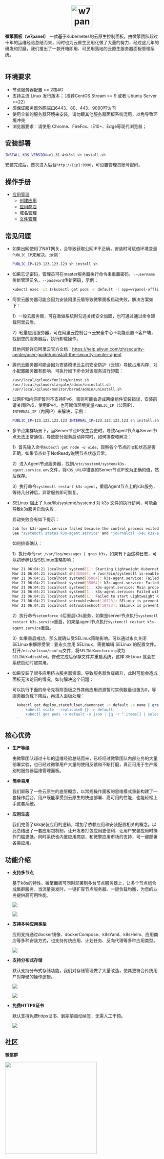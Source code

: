 <h1 align="center">
    <img src="./docs/images/logo.png" alt="w7panel" height="72">
    <br>
</h1>

**微擎面板（w7panel）** 一款基于Kubernetes的云原生控制面板。由微擎团队超过十年的运维经验总结而来，同时也为云原生民用化做了大量的努力，经过这几年的研发和打磨，我们推出了一款开箱即用、可民用落地的云原生服务器面板管理系统。
<br><br>

## 环境要求
- 节点服务器配置 >= 2核4G
- 支持主流 Linux 发行版本；（推荐CentOS Stream >= 9 或者 Ubuntu Server >=22）
- 须保证服务器外网端口6443、80、443、9090可访问
- 使用全新的服务器环境来安装，请勿跟其他服务器面板系统混用，以免导致环境冲突
- 浏览器要求：请使用 Chrome、FireFox、IE10+、Edge等现代浏览器；

## 安装部署
```bash
INSTALL_K3S_VERSION=v1.31.4+k3s1 sh install.sh
```
安装完成后，首次进入后台`http://{ip}:9090`，可设置管理员账号密码。

## 操作手册
- [应用管理](./docs/apps/index.md)
  - [创建应用](./docs/apps/createapp.md)
  - [应用商店](./docs/apps/createapp-appstore.md)
  - [域名管理](./docs/apps/domains.md)
  - [文件管理](./docs/apps/files.md)

## 常见问题
- 如果出网使用了NAT网关，会导致获取公网IP不正确，安装时可赋值环境变量`PUBLIC_IP`来解决，示例：
  
  ```bash
  PUBLIC_IP=123.123.123.123 sh install.sh
  ```

- 如果忘记密码，管理员可在master服务器执行命令来重置密码，`--username`传新管理员名，`--password`传新密码，示例：
  
  ```bash
  kubectl exec -it $(kubectl get pods -n default -l app=w7panel-offline | awk 'NR>1{print $1}') -- ko-app/k8s-offline auth:register --username=admin --password=123456
  ```

- 阿里云服务器可能会因为安装阿里云盾导致微擎面板启动失败，解决方案如下：
  
  1）一般云服务器，可在重做系统时勾选关闭安全加固，也可通过通过命令卸载阿里云盾。
  
  2）轻量应用服务器，可在阿里云控制台->云安全中心->功能设置->客户端，找到您的服务器后，执行卸载操作。
  
  其他问题详见阿里云官方文档：https://help.aliyun.com/zh/security-center/user-guide/uninstall-the-security-center-agent

- 腾讯云服务器可能会因为安装腾讯云主机安全防护（云镜）导致占用内存，对小配置服务器有影响，可执行如下命令对该服务进行卸载：

  ```bash
  /usr/local/qcloud/YunJing/uninst.sh
  /usr/local/qcloud/stargate/admin/uninstall.sh
  /usr/local/qcloud/monitor/barad/admin/uninstall.sh
  ```
  
- 公网IP和内网IP暂时不支持IPv6，否则可能会造成网络组件安装错误，安装前请关闭IPv6，使用IPv4。也可赋值环境变量`PUBLIC_IP`（公网IP）、`INTERNAL_IP`（内网IP）来解决，示例：
  
  ```bash
  PUBLIC_IP=123.123.123.123 INTERNAL_IP=123.123.123.123 sh install.sh
  ```
  
- 多节点集群场景下，当Server节点IP发生变更时，导致Agent节点与Server节点无法正常通信，导致部分服务启动异常时，如何排查和解决：
  
  1）首先输入命令`kubectl get node -o wide`，观察各个节点的ip和状态是否正确，如果节点处于NotReady说明节点状态异常。
  
  2）进入Agent节点服务器，找到`/etc/systemd/system/k3s-agent.service.env`文件，将`K3S_URL`中错误的Server节点IP改为正确的值，然后保存。
  
  3）执行命令`systemctl restart k3s-agent`，重启Agent节点上的k3s服务，等待几分钟后，异常服务即可恢复。

- SELinux 阻止了 /usr/lib/systemd/systemd 对 k3s 文件的执行访问，可能会导致k3s服务启动失败：
  
  启动失败会有如下提示：
  
  ```bash
  Job for k3s-agent.service failed because the control process exited with error code.
  See "systemctl status k3s-agent.service" and "journalctl -xeu k3s-agent.service" for details.
  ```
  
  如何排查确认：
  
  1）执行命令`cat /var/log/messages | grep k3s`，如果有下面这种日志，可以初步确认受SELinux策略影响：
  
  ```bash
  Mar 21 06:04:21 localhost systemd[1]: Starting Lightweight Kubernetes...
  Mar 21 06:04:21 localhost sh[35860]: + /usr/bin/systemctl is-enabled --quiet nm-cloud-setup.service
  Mar 21 06:04:21 localhost systemd[35864]: k3s-agent.service: Failed to locate executable /usr/local/bin/k3s: Permission denied
  Mar 21 06:04:21 localhost systemd[35864]: k3s-agent.service: Failed at step EXEC spawning /usr/local/bin/k3s: Permission denied
  Mar 21 06:04:21 localhost systemd[1]: k3s-agent.service: Main process exited, code=exited, status=203/EXEC
  Mar 21 06:04:21 localhost systemd[1]: k3s-agent.service: Failed with result 'exit-code'.
  Mar 21 06:04:21 localhost systemd[1]: Failed to start Lightweight Kubernetes.
  Mar 21 06:04:21 localhost setroubleshoot[10723]: SELinux is preventing /usr/lib/systemd/systemd from execute access on the file k3s. For complete SELinux messages run: sealert -l 712cf0b8-1f9f-410b-bc85-51389a867449
  Mar 21 06:04:21 localhost setroubleshoot[10723]: SELinux is preventing /usr/lib/systemd/systemd from execute access on the file k3s
  ```

  2）执行命令`setenforce 0`后重启k3s服务，如果是server节点执行`systemctl restart k3s.service`重启，如果是agent节点执行`systemctl restart k3s-agent.service`重启。

  3）如果重启成功，那么就确认受SELinux策略影响。可以通过永久关闭SELinux来解除受限：要永久禁用 SELinux，需要编辑 SELinux 的配置文件。打开`/etc/selinux/config`文件，将`SELINUX=enforcing`改为`SELINUX=disabled`。修改完成后保存文件并重启系统，这样 SELinux 就会在系统启动时被禁用。

- 如果安装了很多应用挤占服务器资源，导致服务器负载飙升，此时可能会造成面板无法访问的情况，如何解决这个问题：
  
  可以执行下面的命令先将除面板之外其他应用资源暂时实例数量设置为0，等服务器负载下降后，再进入面板处理：
  
  ```bash
    kubectl get deploy,statefulset,daemonset -n default -o name | grep -v 'w7panel-offline' | xargs -I {} sh -c '
        kubectl scale --replicas=0 {} -n default;
        kubectl get pods -n default -o json | jq -r ".items[] | select(.metadata.ownerReferences[]?.name == \"$(echo {} | cut -d'/' -f 2)\") | .metadata.name" | xargs -r kubectl delete pods -n default
    '
  ```

## 核心优势
- **生产等级**
  
  由微擎团队超过十年的运维经验总结而来，已经经过微擎团队内部业务的大量部署实验，也已经过微擎用户大量的使用反馈和不断打磨，真正可用于生产级别的服务器运维管理面板。

- **简单易用**
  
  我们屏蔽了一些云原生的底层概念，以常规操作面板的思维模式重新构建了一套操作后台，用户既能享受到云原生的快速部署、高可用的性能，也能轻松上手这套系统。

- **应用生态**
  
  我们完善了k8s安装应用的逻辑，增加了依赖应用和安装配置相关的概念，以此总结出了一套应用包机制，让开发者打包应用更便利，让用户安装应用时操作门槛更低。同时系统也内置应用商店，和微擎应用市场的支持，可一键部署各类应用。

## 功能介绍
- **支持多节点**
  
  基于k8s的特性，微擎面板可同时部署到多台节点服务器上，让多个节点组合成集群服务，当流量突发时，一键扩容节点服务器、一键负载均衡，为您的业务提供高可用性能。
  
  ![](./docs/images/index.png)
  
  ![](./docs/images/node.png)

- **支持多种应用类型**
  
  应用支持通过docker镜像、dockerCompose、k8sYaml、k8sHelm、应用商店等多种安装方式，也支持传统应用、计划任务、反向代理等多种应用类型。
  
  ![](./docs/images/apps.png)

- **支持分布式存储**
  
  默认支持分布式存储功能，我们对存储管理做了大量改造，使其更符合传统用户对存储的操作逻辑。

  ![](./docs/images/storage.png)
  
  ![](./docs/images/volume.png)

- **免费HTTPS证书**
  
  默认支持免费https证书，到期前自动续签，无需人工干预。

  ![](./docs/images/freessl.png)
  

## 社区
**微信群**

<img src="./docs/images/wechat_group.png" height="300">
